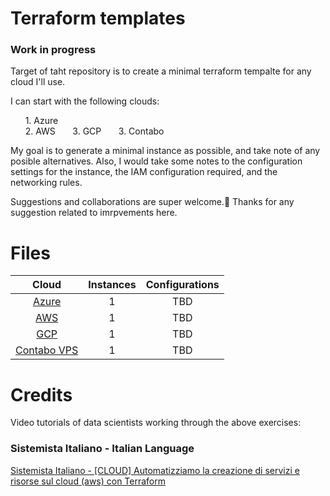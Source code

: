 # Terraform templates

### Work in progress

Target of taht repository is to create a minimal terraform tempalte for any cloud I'll use.

I can start with the following clouds:

&nbsp;&nbsp;&nbsp;&nbsp;&nbsp;&nbsp;1. Azure  
&nbsp;&nbsp;&nbsp;&nbsp;&nbsp;&nbsp;2. AWS
&nbsp;&nbsp;&nbsp;&nbsp;&nbsp;&nbsp;3. GCP
&nbsp;&nbsp;&nbsp;&nbsp;&nbsp;&nbsp;3. Contabo 

My goal is to generate a minimal instance as possible, and take note of any posible alternatives.
Also, I would take some notes to the configuration settings for the instance, the IAM configuration required, and the networking rules.

Suggestions and collaborations are super welcome.🙂 
Thanks for any suggestion related to imrpvements here.

# Files 

|	Cloud			                      |	Instances			                          |  Configurations      |
|:-----------------------------------------------:|:----------------------------------------------:|:-----------------:|
|[Azure](#Azure)      | 1                                |TBD|
|[AWS](#AWS)  | 1                                |TBD       |
|[GCP](#GCP)							  | 1                |TBD          |
|[Contabo VPS](#Contabo)							      | 1 		            |TBD|


# Credits

Video tutorials of data scientists working through the above exercises:

### Sistemista Italiano - Italian Language
[Sistemista Italiano - [CLOUD] Automatizziamo la creazione di servizi e risorse sul cloud (aws) con Terraform](https://youtu.be/wsW7eQ7phAc)
